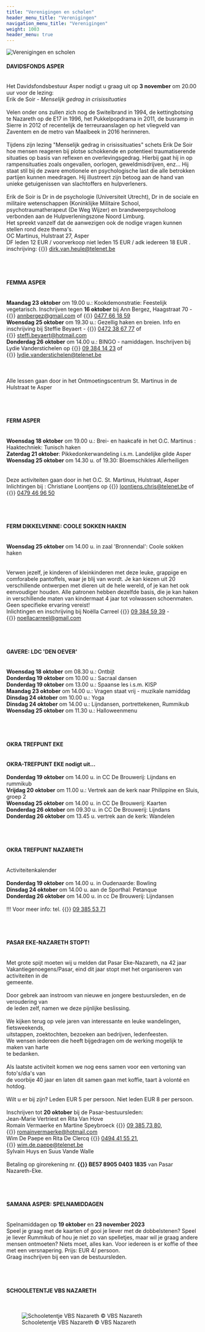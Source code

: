 ```yaml
---
title: "Verenigingen en scholen"
header_menu_title: "Verenigingen"
navigation_menu_title: "Verenigingen"
weight: 1003
header_menu: true
---
```


![Verenigingen en scholen](images/verenigingen-en-scholen.jpg)




#### DAVIDSFONDS ASPER
<br>
Het Davidsfondsbestuur Asper nodigt u graag uit op <b>3 november</b> om 20.00 uur voor de lezing:<br>
Erik de Soir - <i>Menselijk gedrag in crisissituaties</i><br>
<br>
Velen onder ons zullen zich nog de Switelbrand in 1994, de kettingbotsing te Nazareth op de E17 in 1996, het Pukkelpopdrama in 2011, de busramp in Sierre in 2012 of recentelijk de terreuraanslagen op het vliegveld van Zaventem en de metro van Maalbeek in 2016 herinneren.<br>
<br>
Tijdens zijn lezing "Menselijk gedrag in crisissituaties" schets Erik De Soir hoe mensen reageren bij plotse schokkende en potentieel traumatiserende situaties op basis van reflexen en overlevingsgedrag. Hierbij gaat hij in op rampensituaties zoals ongevallen, oorlogen, geweldmisdrijven, enz... Hij staat stil bij de zware emotionele en psychologische last die alle betrokken partijen kunnen meedragen. Hij illustreert zijn betoog aan de hand van unieke getuigenissen van slachtoffers en hulpverleners.<br>
<br>
Erik de Soir is Dr in de psychologie (Universiteit Utrecht), Dr in de sociale en militaire wetenschappen (Koninklijke Militaire School, psychotraumatherapeut (De Weg Wijzer) en brandweerpsycholoog verbonden aan de Hulpverleningszone Noord Limburg.<br>
Het spreekt vanzelf dat de aanwezigen ook de nodige vragen kunnen stellen rond deze thema's.<br>
OC Martinus, Hulstraat 27, Asper<br>
DF leden 12 EUR / voorverkoop niet leden 15 EUR / adk iedereen 18 EUR .<br>
inschrijving: {{<icon class="fa fa-envelope">}}&nbsp;<a href="dirk.van.heule@telenet.be">dirk.van.heule@telenet.be</a><br>
<br>
<br>
<br>





#### FEMMA ASPER
<br>
<b>Maandag 23 oktober</b> om 19.00 u.: Kookdemonstratie: Feestelijk vegetarisch. Inschrijven tegen <b>16 oktober</b> bij Ann Bergez, Haagstraat 70 - {{<icon class="fa fa-envelope">}}&nbsp;<a href="annbergez@gmail.com">annbergez@gmail.com</a> of {{<icon class="fa fa-phone">}}&nbsp;<a href="tel:0477661859">0477 66 18 59</a><br>
<b>Woensdag 25 oktober</b> om 19.30 u.: Gezellig haken en breien. Info en inschrijving bij Steffie Beyaert - {{<icon class="fa fa-phone">}}&nbsp;<a href="tel:0472386777">0472 38 67 77</a> of {{<icon class="fa fa-envelope">}}&nbsp;<a href="steffi.beyaert@hotmail.com">steffi.beyaert@hotmail.com</a><br>
<b>Donderdag 26 oktober</b> om 14.00 u.: BINGO - namiddagen. Inschrijven bij Lydie Vanderstichelen op {{<icon class="fa fa-phone">}}&nbsp;<a href="tel:093841423">09 384 14 23</a> of {{<icon class="fa fa-envelope">}}&nbsp;<a href="lydie.vanderstichelen@telenet.be">lydie.vanderstichelen@telenet.be</a><br>
<br>
<br>
<br>
Alle lessen gaan door in het Ontmoetingscentrum St. Martinus in de Hulstraat te Asper<br>
<br>
<br>
<br>





#### FERM ASPER
<br>
<b>Woensdag 18 oktober</b> om 19.00 u.: Brei- en haakcafé in het O.C. Martinus : Haaktechniek: Tunisch haken<br>
<b>Zaterdag 21 oktober</b>: Pikkedonkerwandeling i.s.m. Landelijke gilde Asper<br>
<b>Woensdag 25 oktober</b> om 14.30 u. of 19.30: Bloemschikles Allerheiligen<br>
<br>
<br>
Deze activiteiten gaan door in het O.C. St. Martinus, Hulstraat, Asper<br>
Inlichtingen bij : Christiane Loontjens op {{<icon class="fa fa-envelope">}}&nbsp;<a href="loontjens.chris@telenet.be">loontjens.chris@telenet.be</a> of {{<icon class="fa fa-phone">}}&nbsp;<a href="tel:0479469650">0479 46 96 50</a><br>
<br>
<br>
<br>





#### FERM DIKKELVENNE: COOLE SOKKEN HAKEN
<br>
<b>Woensdag 25 oktober</b> om 14.00 u. in zaal 'Bronnendal': Coole sokken haken<br>
<br>
<br>
Verwen jezelf, je kinderen of kleinkinderen met deze leuke, grappige en comforabele pantoffels, waar je blij van wordt. Je kan kiezen uit 20 verschillende ontwerpen met dieren uit de hele wereld, of je kan het ook eenvoudiger houden. Alle patronen hebben dezelfde basis, die je kan haken in verschillende maten van kindermaat 4 jaar tot volwassen schoenmaten. Geen specifieke ervaring vereist!<br>
Inlichtingen en inschrijving bij Noëlla Carreel {{<icon class="fa fa-phone">}}&nbsp;<a href="tel:093845939">09 384 59 39</a> - {{<icon class="fa fa-envelope">}}&nbsp;<a href="noellacarreel@gmail.com">noellacarreel@gmail.com</a><br>
<br>
<br>
<br>





#### GAVERE: LDC 'DEN OEVER'
<br>
<b>Woensdag 18 oktober</b> om 08.30 u.: Ontbijt<br>
<b>Donderdag 19 oktober</b> om 10.00 u.: Sacraal dansen<br>
<b>Donderdag 19 oktober</b> om 13.00 u.: Spaanse les i.s.m. KISP<br>
<b>Maandag 23 oktober</b> om 14.00 u.: Vragen staat vrij - muzikale namiddag<br>
<b>Dinsdag 24 oktober</b> om 10.00 u.: Yoga<br>
<b>Dinsdag 24 oktober</b> om 14.00 u.: Lijndansen, portrettekenen, Rummikub<br>
<b>Woensdag 25 oktober</b> om 11.30 u.: Halloweenmenu<br>
<br>
<br>
<br>





#### OKRA TREFPUNT EKE
<br>
<b>OKRA-TREFPUNT EKE nodigt uit...</b><br>
<br>
<b>Donderdag 19 oktober</b> om 14.00 u. in CC De Brouwerij: Lijndans en rummikub<br>
<b>Vrijdag 20 oktober</b> om 11.00 u.: Vertrek aan de kerk naar Philippine en Sluis, groep 2<br>
<b>Woensdag 25 oktober</b> om 14.00 u. in CC De Brouwerij: Kaarten<br>
<b>Donderdag 26 oktober</b> om 09.30 u. in CC De Brouwerij: Lijndans<br>
<b>Donderdag 26 oktober</b> om 13.45 u. vertrek aan de kerk: Wandelen<br>
<br>
<br>
<br>





#### OKRA TREFPUNT NAZARETH
<br>
Activiteitenkalender<br>
<br>
<b>Donderdag 19 oktober</b> om 14.00 u. in Oudenaarde: Bowling<br>
<b>Dinsdag 24 oktober</b> om 14.00 u. aan de Sporthal: Petanque<br>
<b>Donderdag 26 oktober</b> om 14.00 u. in cc De Brouwerij: Lijndansen<br>
<br>
!!! Voor meer info: tel. {{<icon class="fa fa-phone">}}&nbsp;<a href="tel:093855371">09 385 53 71</a><br>
<br>
<br>
<br>





#### PASAR EKE-NAZARETH STOPT!
<br>
Met grote spijt moeten wij u melden dat Pasar Eke-Nazareth, na 42 jaar<br>
Vakantiegenoegens/Pasar, eind dit jaar stopt met het organiseren van activiteiten in de<br>
gemeente.<br>
<br>
Door gebrek aan instroom van nieuwe en jongere bestuursleden, en de veroudering van<br>
de leden zelf, namen we deze pijnlijke beslissing.<br>
<br>
We kijken terug op vele jaren van interessante en leuke wandelingen, fietsweekends,<br>
uitstappen, zoektochten, bezoeken aan bedrijven, ledenfeesten.<br>
We wensen iedereen die heeft bijgedragen om de werking mogelijk te maken van harte<br>
te bedanken.<br>
<br>
Als laatste activiteit komen we nog eens samen voor een vertoning van foto's/dia's van<br>
de voorbije 40 jaar en laten dit samen gaan met koffie, taart à volonté en hotdog.<br>
<br>
Wilt u er bij zijn? Leden EUR 5 per persoon. Niet leden EUR 8 per persoon.<br>
<br>
Inschrijven tot <b>20 oktober</b> bij de Pasar-bestuursleden:<br>
Jean-Marie Vertriest en Rita Van Hove<br>
Romain Vermaerke en Martine Speybroeck {{<icon class="fa fa-phone">}}&nbsp;<a href="tel:093857380">09 385 73 80</a>, {{<icon class="fa fa-envelope">}}&nbsp;<a href="romainvermaerke@hotmail.com">romainvermaerke@hotmail.com</a><br>
Wim De Paepe en Rita De Clercq {{<icon class="fa fa-phone">}}&nbsp;<a href="tel:0494415521">0494 41 55 21</a>, {{<icon class="fa fa-envelope">}}&nbsp;<a href="wim.de.paepe@telenet.be">wim.de.paepe@telenet.be</a><br>
Sylvain Huys en Suus Vande Walle<br>
<br>
Betaling op girorekening nr. <b>{{<icon class="fa fa-piggy-bank">}}&nbsp;BE57 8905 0403 1835</b> van Pasar Nazareth-Eke.<br>
<br>
<br>
<br>





#### SAMANA ASPER: SPELNAMIDDAGEN
<br>
Spelnamiddagen op <b>19 oktober</b> en <b>23 november 2023</b><br>
Speel je graag met de kaarten of gooi je liever met de dobbelstenen? Speel je liever Rummikub of hou je niet zo van spelletjes, maar wil je graag andere mensen ontmoeten? Niets moet, alles kan. Voor iedereen is er koffie of thee met een versnapering. Prijs: EUR 4/ persoon.<br>
Graag inschrijven bij een van de bestuursleden.<br>
<br>
<br>
<br>





#### SCHOOLETENTJE VBS NAZARETH
<br>
<figure><img src="images/pb-eten.jpg" alt=" Schooletentje VBS Nazareth © VBS Nazareth" style="max-height: 500px; max-width: 500px;" /><figcaption> Schooletentje VBS Nazareth © VBS Nazareth</figcaption></figure><br>
<br>
<br>
<br>



